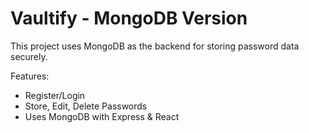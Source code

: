 # Vaultify - MongoDB Version

This project uses MongoDB as the backend for storing password data securely.

Features:
- Register/Login
- Store, Edit, Delete Passwords
- Uses MongoDB with Express & React